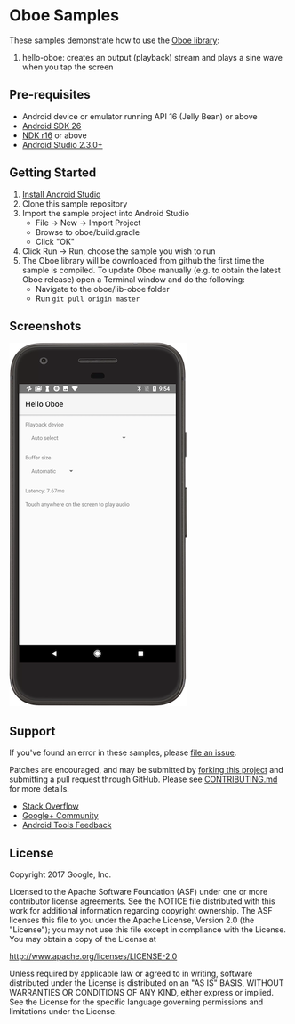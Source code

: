 Oboe Samples
==============
These samples demonstrate how to use the [Oboe library](https://github.com/google/oboe):

1. hello-oboe: creates an output (playback) stream and plays a
sine wave when you tap the screen

Pre-requisites
-------------
* Android device or emulator running API 16 (Jelly Bean) or above
* [Android SDK 26](https://developer.android.com/about/versions/oreo/android-8.0-migration.html#ptb)
* [NDK r16](https://developer.android.com/ndk/downloads/index.html) or above
* [Android Studio 2.3.0+](https://developer.android.com/studio/index.html)

Getting Started
---------------
1. [Install Android Studio](https://developer.android.com/studio/index.html)
1. Clone this sample repository
1. Import the sample project into Android Studio
    - File -> New -> Import Project
    - Browse to oboe/build.gradle
    - Click "OK"
1. Click Run -> Run, choose the sample you wish to run
1. The Oboe library will be downloaded from github the first time the sample is compiled. To update Oboe manually (e.g. to obtain the latest Oboe release) open a Terminal window and do the following: 
    - Navigate to the oboe/lib-oboe folder
    - Run `git pull origin master`

Screenshots
-----------
![hello-oboe-screenshot](hello-oboe-screenshot.png)

Support
-------
If you've found an error in these samples, please [file an issue](https://github.com/googlesamples/android-audio-high-performance/issues/new).

Patches are encouraged, and may be submitted by [forking this project](https://github.com/googlesamples/android-audio-high-performance/fork) and
submitting a pull request through GitHub. Please see [CONTRIBUTING.md](../CONTRIBUTING.md) for more details.

- [Stack Overflow](http://stackoverflow.com/questions/tagged/android-ndk)
- [Google+ Community](https://plus.google.com/communities/105153134372062985968)
- [Android Tools Feedback](http://tools.android.com/feedback)


License
-------
Copyright 2017 Google, Inc.

Licensed to the Apache Software Foundation (ASF) under one or more contributor
license agreements.  See the NOTICE file distributed with this work for
additional information regarding copyright ownership.  The ASF licenses this
file to you under the Apache License, Version 2.0 (the "License"); you may not
use this file except in compliance with the License.  You may obtain a copy of
the License at

http://www.apache.org/licenses/LICENSE-2.0

Unless required by applicable law or agreed to in writing, software
distributed under the License is distributed on an "AS IS" BASIS, WITHOUT
WARRANTIES OR CONDITIONS OF ANY KIND, either express or implied.  See the
License for the specific language governing permissions and limitations under
the License.
